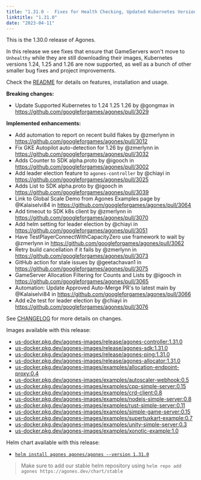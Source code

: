 ```yaml
---
title: "1.31.0 -  Fixes for Health Checking, Updated Kubernetes Version and Lots of improvements!"
linktitle: "1.31.0"
date: "2023-04-11"
---
```


This is the 1.30.0 release of Agones.

In this release we see fixes that ensure that GameServers won't move to `Unhealthy` while they are still downloading their images, Kubernetes versions 1.24, 1.25 and 1.26 are now supported, as well as a bunch of other smaller bug fixes and project improvements.

Check the <a href="https://github.com/googleforgames/agones/tree/release-1.31.0" data-proofer-ignore>README</a> for details on features, installation and usage.

**Breaking changes:**

- Update Supported Kubernetes to 1.24 1.25 1.26 by @gongmax in https://github.com/googleforgames/agones/pull/3029

**Implemented enhancements:**

- Add automation to report on recent build flakes by @zmerlynn in https://github.com/googleforgames/agones/pull/3012
- Fix GKE Autopilot auto-detection for 1.26 by @zmerlynn in https://github.com/googleforgames/agones/pull/3032
- Adds Counter to SDK alpha.proto by @igooch in https://github.com/googleforgames/agones/pull/3002
- Add leader election feature to `agones-controller` by @chiayi in https://github.com/googleforgames/agones/pull/3025
- Adds List to SDK alpha.proto by @igooch in https://github.com/googleforgames/agones/pull/3039
- Link to Global Scale Demo from Agones Examples page by @Kalaiselvi84 in https://github.com/googleforgames/agones/pull/3064
- Add timeout to SDK k8s client by @zmerlynn in https://github.com/googleforgames/agones/pull/3070
- Add helm setting for leader election by @chiayi in https://github.com/googleforgames/agones/pull/3051
- Have TestPlayerConnectWithCapacityZero use framework to wait by @zmerlynn in https://github.com/googleforgames/agones/pull/3062
- Retry build cancellation if it fails by @zmerlynn in https://github.com/googleforgames/agones/pull/3073
- GitHub action for stale issues by @geetachavan1 in https://github.com/googleforgames/agones/pull/3075
- GameServer Allocation Filtering for Counts and Lists by @igooch in https://github.com/googleforgames/agones/pull/3065
- Automation: Update Approved Auto-Merge PR's to latest main by @Kalaiselvi84 in https://github.com/googleforgames/agones/pull/3066
- Add e2e test for leader election by @chiayi in https://github.com/googleforgames/agones/pull/3076

See <a href="https://github.com/googleforgames/agones/blob/release-1.31.0/CHANGELOG.md" data-proofer-ignore>CHANGELOG</a> for more details on changes.

Images available with this release:

- [us-docker.pkg.dev/agones-images/release/agones-controller:1.31.0](https://us-docker.pkg.dev/agones-images/release/agones-controller:1.31.0)
- [us-docker.pkg.dev/agones-images/release/agones-sdk:1.31.0](https://us-docker.pkg.dev/agones-images/release/agones-sdk:1.31.0)
- [us-docker.pkg.dev/agones-images/release/agones-ping:1.31.0](https://us-docker.pkg.dev/agones-images/release/agones-ping:1.31.0)
- [us-docker.pkg.dev/agones-images/release/agones-allocator:1.31.0](https://us-docker.pkg.dev/agones-images/release/agones-allocator:1.31.0)
- [us-docker.pkg.dev/agones-images/examples/allocation-endpoint-proxy:0.4](https://us-docker.pkg.dev/agones-images/examples/allocation-endpoint-proxy:0.4)
- [us-docker.pkg.dev/agones-images/examples/autoscaler-webhook:0.5](https://us-docker.pkg.dev/agones-images/examples/autoscaler-webhook:0.5)
- [us-docker.pkg.dev/agones-images/examples/cpp-simple-server:0.15](https://us-docker.pkg.dev/agones-images/examples/cpp-simple-server:0.15)
- [us-docker.pkg.dev/agones-images/examples/crd-client:0.8](https://us-docker.pkg.dev/agones-images/examples/crd-client:0.8)
- [us-docker.pkg.dev/agones-images/examples/nodejs-simple-server:0.8](https://us-docker.pkg.dev/agones-images/examples/nodejs-simple-server:0.8)
- [us-docker.pkg.dev/agones-images/examples/rust-simple-server:0.11](https://us-docker.pkg.dev/agones-images/examples/rust-simple-server:0.11)
- [us-docker.pkg.dev/agones-images/examples/simple-game-server:0.15](https://us-docker.pkg.dev/agones-images/examples/simple-game-server:0.15)
- [us-docker.pkg.dev/agones-images/examples/supertuxkart-example:0.7](https://us-docker.pkg.dev/agones-images/examples/supertuxkart-example:0.7)
- [us-docker.pkg.dev/agones-images/examples/unity-simple-server:0.3](https://us-docker.pkg.dev/agones-images/examples/unity-simple-server:0.3)
- [us-docker.pkg.dev/agones-images/examples/xonotic-example:1.0](https://us-docker.pkg.dev/agones-images/examples/xonotic-example:1.0)

Helm chart available with this release:

- <a href="https://agones.dev/chart/stable/agones-1.31.0.tgz" data-proofer-ignore>
  <code>helm install agones agones/agones --version 1.31.0</code></a>

> Make sure to add our stable helm repository using `helm repo add agones https://agones.dev/chart/stable`